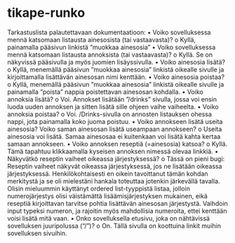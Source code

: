 # tikape-runko

Tarkastuslista palautettavaan dokumentaatioon:
•	Voiko sovelluksessa mennä katsomaan listausta ainesosista (tai vastaavasta)? 
o	Kyllä, painamalla pääsivun linkistä ”muokkaa ainesosia”
•	Voiko sovelluksessa mennä katsomaan listausta annoksista (tai vastaavasta)?
o	Kyllä. Se on näkyvissä pääsivulla ja myös juomien lisäyssivulla. 
•	Voiko ainesosia lisätä?
o	Kyllä, menemällä pääsivun ”muokkaa ainesosia” linkistä oikealle sivulle ja kirjoittamalla lisättävän ainesosan nimi kenttään.
•	Voiko ainesosia poistaa?
o	Kyllä, menemällä pääsivun ”muokkaa ainesosia” linkistä oikealle sivulle ja painamalla ”poista” nappia poistettavan ainesosan kohdalla.
•	Voiko annoksia lisätä?
o	Voi. Annokset lisätään ”/drinks” sivulla, jossa voi ensin luoda uuden annoksen ja sitten lisätä sille ohjeen vaihe vaiheelta. 
•	Voiko annoksia poistaa?
o	Voi. /Drinks-sivulla on annosten listauksen ohessa nappi, jota painamalla koko juoma poistuu.
•	Voiko annokseen lisätä useita ainesosia? Voiko saman ainesosan lisätä useampaan annokseen?
o	Useita ainesosia voi lisätä. Samaa ainesosaa ei kuitenkaan voi lisätä kahta kertaa samaan annokseen. 
•	Voiko annoksen reseptiä (=ainesosia) katsoa?
o	Kyllä. Tämä tapahtuu klikkaamalla kyseisen annoksen nimessä olevaa linkkiä.
•	Näkyvätkö reseptin vaiheet oikeassa järjestyksessä?
o	Tässä on pieni bugi: Reseptin vaiheet näkyvät oikeassa järjestyksessä, jos ne lisätään oikeassa järjestyksessä. Henkilökohtaisesti en oikein tavoittanut tämän kohdan merkitystä ja se oli mielestäni hankala toteuttaa jotenkin järkevällä tavalla. Olisin mieluummin käyttänyt ordered list-tyyppistä listaa, jolloin numerojärjestys olisi väistämättä lisäämisjärjestyksen mukainen, eikä reseptiä kirjoittavan tarvitse pohtia lisättävän ainesosan järjestystä. Vaihdoin input typeksi numeron, ja rajoitin myös mahdollisia numeroita, ettei kenttään voisi lisätä mitä vaan.
•	Onko sovelluksella etusivu, joka on nähtävissä sovelluksen juuripolussa (“/”)?
o	On. Tällä sivulla on koottuina linkit muihin sovelluksen sivuihin. 


